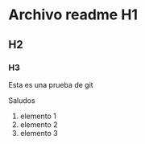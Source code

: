 # Archivo readme H1
## H2
### H3

Esta es una prueba de git

Saludos

1. elemento 1
1. elemento 2
1. elemento 3


